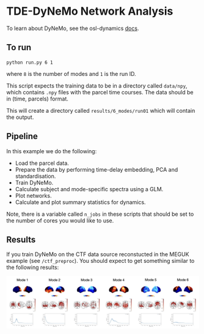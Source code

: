 # TDE-DyNeMo Network Analysis

To learn about DyNeMo, see the osl-dynamics [docs](https://osl-dynamics.readthedocs.io/en/latest/models/dynemo.html).

## To run

```
python run.py 6 1
```
where `8` is the number of modes and `1` is the run ID.

This script expects the training data to be in a directory called `data/npy`, which contains `.npy` files with the parcel time courses. The data should be in (time, parcels) format.

This will create a directory called `results/6_modes/run01` which will contain the output.

## Pipeline

In this example we do the following:

- Load the parcel data.
- Prepare the data by performing time-delay embedding, PCA and standardisation.
- Train DyNeMo.
- Calculate subject and mode-specific spectra using a GLM.
- Plot networks.
- Calculate and plot summary statistics for dynamics.

Note, there is a variable called `n_jobs` in these scripts that should be set to the number of cores you would like to use.

## Results

If you train DyNeMo on the CTF data source reconstucted in the MEGUK example (see `/ctf_preproc`). You should expect to get something similar to the following results:

![Results](results.jpeg)

